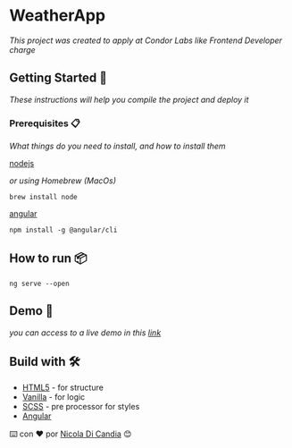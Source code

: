 # WeatherApp

_This project was created to apply at Condor Labs like Frontend Developer charge_

## Getting Started 🚀

_These instructions will help you compile the project and deploy it_

### Prerequisites 📋

_What things do you need to install, and how to install them_

[nodejs](https://nodejs.org/es/download/)

_or using Homebrew (MacOs)_
```
brew install node
```

[angular](https://angular.io/guide/setup-local)

```
npm install -g @angular/cli
```

## How to run 📦

```
ng serve --open
```

## Demo 👀

_you can access to a live demo in this [link](https://vanilla-news.netlify.app)_

## Build with 🛠️

* [HTML5](https://developer.mozilla.org/es/docs/Web/HTML) - for structure
* [Vanilla](https://developer.mozilla.org/es/docs/Web/JavaScript) - for logic
* [SCSS](https://sass-lang.com/guide) - pre processor for styles
* [Angular]()

⌨️ con ❤️ por [Nicola Di Candia](https://github.com/iamalexandro) 😊
